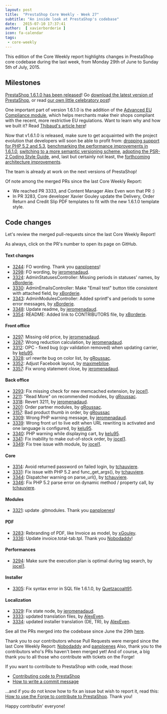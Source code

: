 ```yaml
---
layout: post
title:  "PrestaShop Core Weekly - Week 27"
subtitle: "An inside look at PrestaShop's codebase"
date:   2015-07-10 17:37:41
author:  [ xavierborderie ]
icon: fa-calendar
tags:
 - core-weekly
---
```


This edition of the Core Weekly report highlights changes in PrestaShop core codebase during the last week, from Monday 29th of June to Sunday 5th of July, 2015.


## Milestones

[PrestaShop 1.6.1.0 has been released](https://www.prestashop.com/blog/en/delivering-new-improved-v1-6-1-0/)! Go [download the latest version of PrestaShop](https://www.prestashop.com/en/download), or read [our own little celebratory post](http://build.prestashop.com/news/1-6-1-0-released/)!

One important part of version 1.6.1.0 is the addition of the [Advanced EU Compliance module](https://github.com/PrestaShop/advancedeucompliance), which helps merchants make their shops compliant with the recent, more restrictive EU regulations. Want to learn why and how we built it? Read [Thibaud's article here](http://build.prestashop.com/news/advanced-eu-compliance/)!

Now that v1.6.1.0 is released, make sure to get acquainted with the project evolution that developers will soon be able to profit from: [dropping support for PHP 5.2 and 5.3](http://build.prestashop.com/news/Dropping-support-php52-and-53/), [benchmarking the performance improvements in 1.6.1.0](http://build.prestashop.com/news/prestashop-1-6-1-0-performances/), [switching to a more semantic versioning scheme](http://build.prestashop.com/news/a-more-semantic-versioning-scheme/), [adopting the PSR-2 Coding Style Guide](http://build.prestashop.com/news/prestashop-moves-to-psr-2/), and, last but certainly not least, the [forthcoming architecture improvements](http://build.prestashop.com/news/new-architecture-1-6-1-0/).

The team is already at work on the next versions of PrestaShop!

Of note among the merged PRs since the last Core Weekly Report:

 * We reached PR 3333, and Content Manager Alex Even won that PR :)
 * In PR 3283, Core developer Xavier Gouley update the Delivery, Order Return and Credit Slip PDF templates to fit with the new 1.6.1.0 template style.



## Code changes

Let's review the merged pull-requests since the last Core Weekly Report!

As always, click on the PR's number to open its page on GitHub.

#### Text changes

 * [3244](https://github.com/PrestaShop/PrestaShop/pull/3244): FO wording. Thank you [panploenes](https://github.com/panploenes)!
 * [3298](https://github.com/PrestaShop/PrestaShop/pull/3298): FO wording, by [jeromenadaud](https://github.com/jeromenadaud).
 * [3324](https://github.com/PrestaShop/PrestaShop/pull/3324): AdminStatusesController: Missing periods in statuses' names, by [xBorderie](https://github.com/xBorderie).
 * [3330](https://github.com/PrestaShop/PrestaShop/pull/3330): AdminEmailsController: Make "Email test" button title consistent with attached field, by [xBorderie](https://github.com/xBorderie).
 * [3343](https://github.com/PrestaShop/PrestaShop/pull/3343): AdminModulesController: Added sprintf's and periods to some error messages, by [xBorderie](https://github.com/xBorderie).
 * [3348](https://github.com/PrestaShop/PrestaShop/pull/3348): Update readme, by [jeromenadaud](https://github.com/jeromenadaud).
 * [3354](https://github.com/PrestaShop/PrestaShop/pull/3354): README: Added link to CONTRIBUTORS file, by [xBorderie](https://github.com/xBorderie).

#### Front office

 * [3297](https://github.com/PrestaShop/PrestaShop/pull/3297): Missing old price, by [jeromenadaud](https://github.com/jeromenadaud).
 * [3287](https://github.com/PrestaShop/PrestaShop/pull/3287): Wrong reduction calculation, by [jeromenadaud](https://github.com/jeromenadaud).
 * [3312](https://github.com/PrestaShop/PrestaShop/pull/3312): OPC - fixed bug (cgv validation removed) when updating carrier, by [kelu95](https://github.com/kelu95).
 * [3328](https://github.com/PrestaShop/PrestaShop/pull/3328): url rewrite bug on color list, by [gRoussac](https://github.com/gRoussac).
 * [3352](https://github.com/PrestaShop/PrestaShop/pull/3352): Adjust Facebook layout, by [maximebiloe](https://github.com/maximebiloe).
 * [3357](https://github.com/PrestaShop/PrestaShop/pull/3357): Fix wrong statement close, by [jeromenadaud](https://github.com/jeromenadaud).

#### Back office

 * [3293](https://github.com/PrestaShop/PrestaShop/pull/3293): Fix missing check for new memcached extension, by [jocel1](https://github.com/jocel1).
 * [3211](https://github.com/PrestaShop/PrestaShop/pull/3211): "Read More" on recommended modules, by [gRoussac](https://github.com/gRoussac).
 * [3318](https://github.com/PrestaShop/PrestaShop/pull/3318): Revert 3211, by [jeromenadaud](https://github.com/jeromenadaud).
 * [3201](https://github.com/PrestaShop/PrestaShop/pull/3201): Order partner modules, by [gRoussac](https://github.com/gRoussac).
 * [3157](https://github.com/PrestaShop/PrestaShop/pull/3157): Bad product thumb in order, by [gRoussac](https://github.com/gRoussac)
 * [3309](https://github.com/PrestaShop/PrestaShop/pull/3309): Wrong PHP warning message, by [jeromenadaud](https://github.com/jeromenadaud).
 * [3339](https://github.com/PrestaShop/PrestaShop/pull/3339): Wrong front url to live edit when URL rewriting is activated and one language is configured, by [kelu95](https://github.com/kelu95).
 * [3340](https://github.com/PrestaShop/PrestaShop/pull/3340): PHP warning while displaying cart, by [kelu95](https://github.com/kelu95).
 * [3341](https://github.com/PrestaShop/PrestaShop/pull/3341): Fix inability to make out-of-stock order, by [jocel1](https://github.com/jocel1).
 * [3349](https://github.com/PrestaShop/PrestaShop/pull/3349): Fix tree issue with module, by [jocel1](https://github.com/jocel1).

#### Core

 * [3314](https://github.com/PrestaShop/PrestaShop/pull/3314): Avoid returned password on failed login, by [tchauviere](https://github.com/tchauviere).
 * [3331](https://github.com/PrestaShop/PrestaShop/pull/3331): Fix issue with PHP 5.2 and func_get_args(), by [tchauviere](https://github.com/tchauviere).
 * [3344](https://github.com/PrestaShop/PrestaShop/pull/3344): Dispatcher warning on parse_url(), by [tchauviere](https://github.com/tchauviere).
 * [3346](https://github.com/PrestaShop/PrestaShop/pull/3346): Fix PHP 5.2 parse error on dynamic method / property call, by [tchauviere](https://github.com/tchauviere).

#### Modules

 * [3321](https://github.com/PrestaShop/PrestaShop/pull/3321): update .gitmodules. Thank you [panploenes](https://github.com/panploenes)!


#### PDF

 * [3283](https://github.com/PrestaShop/PrestaShop/pull/3283): Rebranding of PDF, like Invoice as model, by [xGouley](https://github.com/xGouley).
 * [3336](https://github.com/PrestaShop/PrestaShop/pull/3336): Update invoice.total-tab.tpl. Thank you [Nobodaddy](https://github.com/Nobodaddy)!

#### Performances

 * [3294](https://github.com/PrestaShop/PrestaShop/pull/3294): Make sure the execution plan is optimal during tag search, by [jocel1](https://github.com/jocel1).

#### Installer

 * [3305](https://github.com/PrestaShop/PrestaShop/pull/3305): Fix syntax error in SQL file 1.6.1.0, by [Quetzacoalt91](https://github.com/Quetzacoalt91).

#### Localization

 * [3329](https://github.com/PrestaShop/PrestaShop/pull/3329): Fix state node, by [jeromenadaud](https://github.com/jeromenadaud).
 * [3333](https://github.com/PrestaShop/PrestaShop/pull/3333): updated translation files, by [AlexEven](https://github.com/AlexEven).
 * [3334](https://github.com/PrestaShop/PrestaShop/pull/3334): updated installer translation (DE, TR), by [AlexEven](https://github.com/AlexEven).



See all the PRs merged into the codebase since June the 29th [here](https://github.com/PrestaShop/PrestaShop/pulls?q=is%3Apr+merged%3A%3E2015-06-29+is%3Aclosed+sort%3Aupdated&utf8=%E2%9C%93).

Thank you to our contributors whose Pull Requests were merged since the last Core Weekly Report: [Nobodaddy](https://github.com/Nobodaddy) and [panploenes](https://github.com/panploenes) Also, thank you to the contributors who's PRs haven't been merged yet! And of course, a big thank you to all those who contribute with tickets on the Forge!

If you want to contribute to PrestaShop with code, read those:

 * [Contributing code to PrestaShop](http://doc.prestashop.com/display/PS16/Contributing+code+to+PrestaShop)
 * [How to write a commit message](http://doc.prestashop.com/display/PS16/How+to+write+a+commit+message)

...and if you do not know how to fix an issue but wish to report it, read this: [How to use the Forge to contribute to PrestaShop](http://doc.prestashop.com/display/PS16/How+to+use+the+Forge+to+contribute+to+PrestaShop). Thank you!

Happy contributin' everyone!

